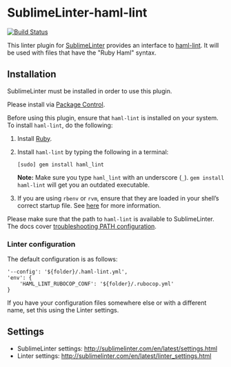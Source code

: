 SublimeLinter-haml-lint
=======================

[![Build Status](https://travis-ci.org/SublimeLinter/SublimeLinter-haml-lint.svg?branch=master)](https://travis-ci.org/SublimeLinter/SublimeLinter-haml-lint)

This linter plugin for [SublimeLinter](https://github.com/SublimeLinter/SublimeLinter)  provides an interface to [haml-lint](https://github.com/brigade/haml-lint).
It will be used with files that have the "Ruby Haml" syntax.


## Installation

SublimeLinter must be installed in order to use this plugin. 

Please install via [Package Control](https://packagecontrol.io).

Before using this plugin, ensure that `haml-lint` is installed on your system.
To install `haml-lint`, do the following:

1. Install [Ruby](http://www.ruby-lang.org).

1. Install `haml-lint` by typing the following in a terminal:
   ```
   [sudo] gem install haml_lint
   ```
   **Note:** Make sure you type `haml_lint` with an underscore (`_`). `gem install haml-lint` will get you an outdated executable.

1. If you are using `rbenv` or `rvm`, ensure that they are loaded in your shell’s correct startup file. See [here](http://www.sublimelinter.com/en/latest/troubleshooting.html) for more information.

Please make sure that the path to `haml-lint` is available to SublimeLinter. 
The docs cover [troubleshooting PATH configuration](http://sublimelinter.com/en/latest/troubleshooting.html#finding-a-linter-executable).


### Linter configuration
The default configuration is as follows:

```
'--config': '${folder}/.haml-lint.yml',
'env': {
    'HAML_LINT_RUBOCOP_CONF': '${folder}/.rubocop.yml'
} 
```

If you have your configuration files somewhere else or with a different name, set this using the Linter settings.


## Settings

- SublimeLinter settings: http://sublimelinter.com/en/latest/settings.html
- Linter settings: http://sublimelinter.com/en/latest/linter_settings.html
